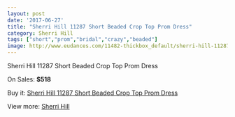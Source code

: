 ```yaml
---
layout: post
date: '2017-06-27'
title: "Sherri Hill 11287 Short Beaded Crop Top Prom Dress"
category: Sherri Hill
tags: ["short","prom","bridal","crazy","beaded"]
image: http://www.eudances.com/11482-thickbox_default/sherri-hill-11287-short-beaded-crop-top-prom-dress.jpg
---
```

Sherri Hill 11287 Short Beaded Crop Top Prom Dress

On Sales: **$518**
<a href="https://www.eudances.com/en/sherri-hill/3642-sherri-hill-11287-short-beaded-crop-top-prom-dress.html"><amp-img layout="responsive" width="600" height="600" src="//www.eudances.com/11482-thickbox_default/sherri-hill-11287-short-beaded-crop-top-prom-dress.jpg" alt="Sherri Hill 11287 Short Beaded Crop Top Prom Dress 0" /></a>
<a href="https://www.eudances.com/en/sherri-hill/3642-sherri-hill-11287-short-beaded-crop-top-prom-dress.html"><amp-img layout="responsive" width="600" height="600" src="//www.eudances.com/11487-thickbox_default/sherri-hill-11287-short-beaded-crop-top-prom-dress.jpg" alt="Sherri Hill 11287 Short Beaded Crop Top Prom Dress 1" /></a>
<a href="https://www.eudances.com/en/sherri-hill/3642-sherri-hill-11287-short-beaded-crop-top-prom-dress.html"><amp-img layout="responsive" width="600" height="600" src="//www.eudances.com/11486-thickbox_default/sherri-hill-11287-short-beaded-crop-top-prom-dress.jpg" alt="Sherri Hill 11287 Short Beaded Crop Top Prom Dress 2" /></a>
<a href="https://www.eudances.com/en/sherri-hill/3642-sherri-hill-11287-short-beaded-crop-top-prom-dress.html"><amp-img layout="responsive" width="600" height="600" src="//www.eudances.com/11485-thickbox_default/sherri-hill-11287-short-beaded-crop-top-prom-dress.jpg" alt="Sherri Hill 11287 Short Beaded Crop Top Prom Dress 3" /></a>
<a href="https://www.eudances.com/en/sherri-hill/3642-sherri-hill-11287-short-beaded-crop-top-prom-dress.html"><amp-img layout="responsive" width="600" height="600" src="//www.eudances.com/11484-thickbox_default/sherri-hill-11287-short-beaded-crop-top-prom-dress.jpg" alt="Sherri Hill 11287 Short Beaded Crop Top Prom Dress 4" /></a>
<a href="https://www.eudances.com/en/sherri-hill/3642-sherri-hill-11287-short-beaded-crop-top-prom-dress.html"><amp-img layout="responsive" width="600" height="600" src="//www.eudances.com/11483-thickbox_default/sherri-hill-11287-short-beaded-crop-top-prom-dress.jpg" alt="Sherri Hill 11287 Short Beaded Crop Top Prom Dress 5" /></a>

Buy it: [Sherri Hill 11287 Short Beaded Crop Top Prom Dress](https://www.eudances.com/en/sherri-hill/3642-sherri-hill-11287-short-beaded-crop-top-prom-dress.html "Sherri Hill 11287 Short Beaded Crop Top Prom Dress")

View more: [Sherri Hill](https://www.eudances.com/en/80-Sherri-Hill "Sherri Hill")